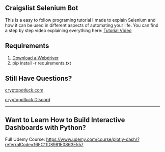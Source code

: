  ## Craigslist Selenium Bot
 
 This is a easy to follow programing tutorial I made to explain Selenium and how it can be used in different aspects of automating your life. You can find a step by step video explaining everything here: [Tutorial Video](https://youtu.be/9XpXkBAdmL4)
 
 ## Requirements
 1. [Download a Webdriver](https://pypi.org/project/selenium/)
 2. pip install -r requirements.txt
 
## Still Have Questions?
[cryptopotluck.com](https://cryptopotluck.com)

[cryptopotluck Discord](https://discord.gg/rNc6xtP)

-----
Want to Learn How to Build Interactive Dashboards with Python?
----
Full Udemy Course:
https://www.udemy.com/course/plotly-dash/?referralCode=16FC11D8981E0863E557
